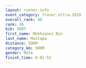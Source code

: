 ```yaml
---
layout: runner-info 
event_category: fraser-ultra-2019 
overall_rank: 48
rank: 36
bib: 5007
first_name: Mokhzanni Bin
last_name: Mustapa
distance: 50KM
category_km: 50KM
gender: Male
finish_time: 8-01-52
---
```

